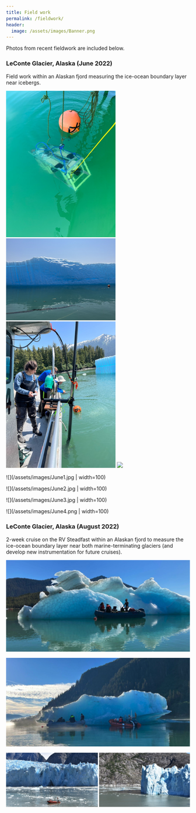 ```yaml
---
title: Field work
permalink: /fieldwork/
header:
  image: /assets/images/Banner.png
---
```



Photos from recent fieldwork are included below.

### LeConte Glacier, Alaska (June 2022)

Field work within an Alaskan fjord measuring the ice-ocean boundary layer near icebergs.

<img src="/assets/images/June1.jpg" width="300">

<img src="/assets/images/June2.jpg" width="300">

<img src="/assets/images/June3.jpg" width="300">

<img src="/assets/images/June4.jpg" width="300">

![](/assets/images/June1.jpg | width=100)

![](/assets/images/June2.jpg | width=100)

![](/assets/images/June3.jpg | width=100)

![](/assets/images/June4.png | width=100)


### LeConte Glacier, Alaska (August 2022)

2-week cruise on the RV Steadfast within an Alaskan fjord to measure the ice-ocean boundary layer near both marine-terminating glaciers (and develop new instrumentation for future cruises).

![](/assets/images/Aug1.png)

![](/assets/images/Aug2.png)

![](/assets/images/Aug3.png)



  
